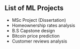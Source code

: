 ## List of ML Projects

- MSc Project (Dissertation)
- Homeownership rates analysis
- B.S Capstone design
- Bitcoin price prediction
- Customer reviews analysis

